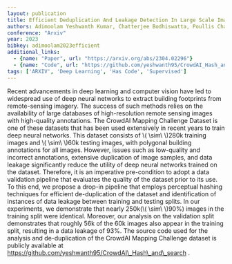 ```yaml
---
layout: publication
title: Efficient Deduplication And Leakage Detection In Large Scale Image Datasets With A Focus On The Crowdai Mapping Challenge Dataset
authors: Adimoolam Yeshwanth Kumar, Chatterjee Bodhiswatta, Poullis Charalambos, Averkiou Melinos
conference: "Arxiv"
year: 2023
bibkey: adimoolam2023efficient
additional_links:
  - {name: "Paper", url: "https://arxiv.org/abs/2304.02296"}
  - {name: "Code", url: "https://github.com/yeshwanth95/CrowdAI_Hash_and_search"}
tags: ['ARXIV', 'Deep Learning', 'Has Code', 'Supervised']
---
```

Recent advancements in deep learning and computer vision have led to widespread use of deep neural networks to extract building footprints from remote-sensing imagery. The success of such methods relies on the availability of large databases of high-resolution remote sensing images with high-quality annotations. The CrowdAI Mapping Challenge Dataset is one of these datasets that has been used extensively in recent years to train deep neural networks. This dataset consists of \\( \sim\ \\)280k training images and \\( \sim\ \\)60k testing images, with polygonal building annotations for all images. However, issues such as low-quality and incorrect annotations, extensive duplication of image samples, and data leakage significantly reduce the utility of deep neural networks trained on the dataset. Therefore, it is an imperative pre-condition to adopt a data validation pipeline that evaluates the quality of the dataset prior to its use. To this end, we propose a drop-in pipeline that employs perceptual hashing techniques for efficient de-duplication of the dataset and identification of instances of data leakage between training and testing splits. In our experiments, we demonstrate that nearly 250k(\\( \sim\ \\)90&#37;) images in the training split were identical. Moreover, our analysis on the validation split demonstrates that roughly 56k of the 60k images also appear in the training split, resulting in a data leakage of 93&#37;. The source code used for the analysis and de-duplication of the CrowdAI Mapping Challenge dataset is publicly available at https://github.com/yeshwanth95/CrowdAI\_Hash\_and\_search .

